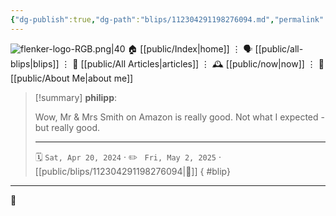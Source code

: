```yaml
---
{"dg-publish":true,"dg-path":"blips/112304291198276094.md","permalink":"/blips/112304291198276094/","title":"philipp on mastodon @ 2024-04-20","created":"2024-04-20T15:38:10","updated":"2025-05-02T08:50:44"}
---
```



<div class="transclusion internal-embed is-loaded"><div class="markdown-embed">




![flenker-logo-RGB.png|40](/img/user/attachments/flenker-logo-RGB.png)
🏠 [[public/Index\|home]]  ⋮ 🗣️ [[public/all-blips\|blips]] ⋮  📝 [[public/All Articles\|articles]]  ⋮ 🕰️ [[public/now\|now]] ⋮ 🪪 [[public/About Me\|about me]]


</div></div>


> [!summary] **philipp**:
>
> Wow, Mr & Mrs Smith on Amazon is really good. Not what I expected - but really good.
> - - -
>
> 🗓️ <code>Sat, Apr 20, 2024</code>  · ✏️ <code> Fri, May 2, 2025</code>  · [[public/blips/112304291198276094\|🔗]]
{ #blip}


- - -

 👾

